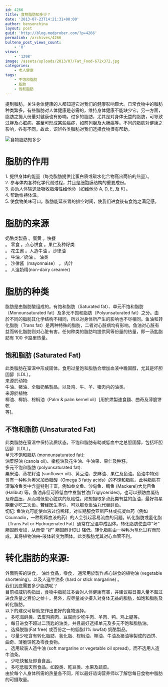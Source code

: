 ```yaml
---
id: 4266
title: 食物脂肪知多少？
date: '2013-07-23T14:21:31+00:00'
author: bensonchina
layout: post
guid: 'http://blog.medprober.com/?p=4266'
permalink: /archives/4266
bulteno_post_views_count:
    - '0'
views:
    - '1298'
image: /assets/uploads/2013/07/Fat_Food-672x372.jpg
categories:
    - 老人健康
tags:
    - 不饱和脂肪
    - 脂肪
    - 饱和脂肪
---
```


提到脂肪，关注身体健康的人都知道它对我们的健康影响颇大。日常食物中的脂肪种类繁多。有些脂肪对人体健康是必需的，维持身体健康不能缺少它。另一方面，脂肪之摄入份量对健康也有影响。过多的脂肪，尤其是对身体无益的脂肪，可导致过胖及心脏病，甚至可形成某些癌症，如前列腺及大肠癌等。不同的脂肪对健康之影响，各有不同。故此，识辨各类脂肪对我们选择食物很有帮助。

![食物脂肪知多少](http://blog.medprober.com/assets/uploads/2013/07/Fat_Food-300x186.jpg)

# 脂肪的作用

1\. 提供身体的能量（每克脂肪提供比蛋白质或碳水化合物高出两倍的热量）。  
2\. 参与体内各种化学代谢过程，并且是细胞膜结构的重要成份。  
3\. 协助人体输送及吸收脂溶性维他命（如维他命 A, D, E, 及 K）。  
4\. 帮助维持体温。  
5\. 使食物美味可口。脂肪能延长胃的排空时间，使我们进食後有食饱之满足感。

# 脂肪的来源

奶酪类製品 。蛋黄 。快餐  
。 零食 。点心饼食 。果仁及种籽类  
。 花生酱 。人造牛油 。沙律油  
。 牛油／奶油 。 油类  
。 沙律酱（mayonnaise） 。 肉汁  
。 人造奶精(non-dairy creamer)

# 脂肪的种类

脂肪是由脂肪酸组成的。有饱和脂肪（Saturated fat）、单元不饱和脂肪  
（Monounsaturated fat）及多元不饱和脂肪（Polyunsaturated fat）之分。由於不同的脂肪其化学结构不相同，所以对身体所产生的影响也不尽相同。鱼油和转化脂肪（Trans fat）是两种特殊的脂肪，二者对心脏病均有影响。鱼油对心脏有益而转化脂肪则对心脏有害。任何种类的脂肪均提供同等份量的热量，即一汤匙脂肪有 100 卡路里热量。

## 饱和脂肪 (Saturated Fat)

此类脂肪在室温中形成固体。食用过量饱和脂肪会增加血液中瞻固醇，尤其是坏胆固醇（LDL）。  
来源於动物:  
牛油、猪油、全脂奶酪製品，以及鸡、牛、羊、猪肉内的油类。  
来源於植物:  
椰油、椰奶、棕榈油（Palm &amp; palm kernel oil）\[用於烘製速食麵、曲奇及薄脆饼乾  
等\]。

## 不饱和脂肪 (Unsaturated Fat)

此类脂肪在室温中保持流质状态。不饱和脂肪有助减低血中之总胆固醇，包括坏胆固醇（LDL）。  
单元不饱和脂肪 (monounsaturated fat):  
油菜籽油 (canola oil)、橄榄油及花生油、牛油果、果仁及种籽。  
多元不饱和脂肪 (polyunsaturated fat):  
粟米油、葵花籽油 (sunflower oil)、黄豆油、芝麻油、果仁及鱼油。鱼油中特别含有一种称为奥米加叁脂酸（Omega 3 fatty acids）的不饱和脂肪。此种脂肪在深海冷鱼类中含量特别丰富，例如叁文鱼、沙甸鱼、鲭鱼 (Mackerel)大比目鱼 (Halibut) 等。鱼油非但可降低血中叁脂甘油(Triglycerides)，也可以预防血凝结及降血压，从而减低患心脏病的危险性。如想摄取多点此类有益的鱼油，最好每星期至少吃二次鱼。若经医生準许，可以服食鱼油丸代替鲜鱼。  
切记: 鱼油丸可能使血液过份稀释，对长期服食亚斯匹林或抗凝血药（例如 Coumadin，一种稀释血液的药）的人会引起容易流血的问题。转化脂肪或氢化脂（Trans Fat or Hydrogenated Fat）通常在室温中成固体。转化脂肪使血中“坏” 胆固醇增加，从而使 “好” 胆固醇(HDL) 降低。转化脂肪由一种称为氢化过程而形成，其将植物油由–液体转变为固体。此类脂肪尤其对心血管不利。

# 转化脂肪的来源:

外面购买的饼食， 油炸食品，零食， 通常用於製作点心饼食的植物油 (vegetable shortening)，以及人造牛油条 (hard or stick margarine) 。  
我们到底需要多少脂肪呢？  
目前权威机构指出，食物中脂肪过多会对人体健康有害，并建议每日摄入量不超过进食热量之百份之叁十。另外，应尽量减少摄入对身体无益的脂肪，如饱和脂肪及转化脂肪。  
以下的建议可帮助您作出更好的食物选择。  
。 多吃海鲜类、去皮鸡胸肉、豆腐而少吃牛肉、羊肉、鸭、鸡上腿等。  
。 每日进食不超过二汤匙的油类，并且最好选择单元及多元不饱和脂肪油。  
。 选择脱脂(Fat free) 或百份之一的低脂(1% lowfat) 奶酪製品。  
。 尽量少吃含有转化脂肪、氢化脂、棕榈油、椰油、牛油及猪油等製成的西饼、曲奇、薄脆饼乾及零食食物。  
。 选用软装人造牛油 (soft margarine or vegetable oil spread)，而不选用人造牛油条。  
。 少吃快餐及即食食品。  
。 多吃低脂天然食品，如穀类、乾豆类、水果及蔬菜。  
由於每个人身体所需的热量各不同，所以最好谘询营养师以了解您每日食物中脂肪的可摄取量。